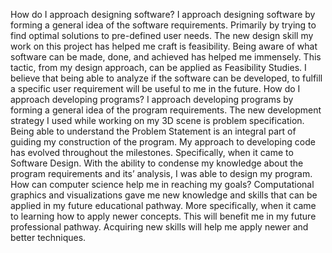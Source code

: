 How do I approach designing software?
I approach designing software by forming a general idea of the software requirements. Primarily by trying to find optimal solutions to pre-defined user needs. The new design skill my work on this project has helped me craft is feasibility. Being aware of what software can be made, done, and achieved has helped me immensely. This tactic, from my design approach, can be applied as Feasibility Studies. I believe that being able to analyze if the software can be developed, to fulfill a specific user requirement will be useful to me in the future.
How do I approach developing programs?
I approach developing programs by forming a general idea of the program requirements. The new development strategy I used while working on my 3D scene is problem specification. Being able to understand the Problem Statement is an integral part of guiding my construction of the program. My approach to developing code has evolved throughout the milestones. Specifically, when it came to Software Design. With the ability to condense my knowledge about the program requirements and its’ analysis, I was able to design my program.
How can computer science help me in reaching my goals?
Computational graphics and visualizations gave me new knowledge and skills that can be applied in my future educational pathway. More specifically, when it came to learning how to apply newer concepts. This will benefit me in my future professional pathway. Acquiring new skills will help me apply newer and better techniques.
